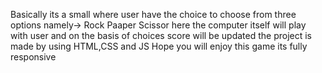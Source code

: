 Basically its a small where user have the choice to choose from three options namely->
Rock
Paaper 
Scissor
here the computer itself will play with user
and on the basis of choices score will be updated 
the project is made by using HTML,CSS and JS
Hope you will enjoy this game
its fully responsive 

